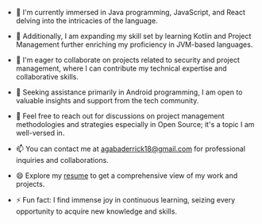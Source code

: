 - 🔭 I'm currently immersed in Java programming, JavaScript, and React delving into the intricacies of the language.

- 🌱 Additionally, I am expanding my skill set by learning Kotlin and Project Management further enriching my proficiency in JVM-based languages.

- 👯 I'm eager to collaborate on projects related to security and project management, where I can contribute my technical expertise and collaborative skills.

- 🤔 Seeking assistance primarily in Android programming, I am open to valuable insights and support from the tech community.

- 💬 Feel free to reach out for discussions on project management methodologies and strategies especially in Open Source; it's a topic I am well-versed in.

- 📫 You can contact me at [agabaderrick18@gmail.com](gmail.com) for professional inquiries and collaborations.

- 😄 Explore my [resume](https://docs.google.com/document/d/1NW9PSz8bLKnRmmtMRpgqpz1X7ZdC5u0O/edit?usp=share_link&ouid=113875114519135929194&rtpof=true&sd=true) to get a comprehensive view of my work and projects.

- ⚡ Fun fact: I find immense joy in continuous learning, seizing every opportunity to acquire new knowledge and skills.
